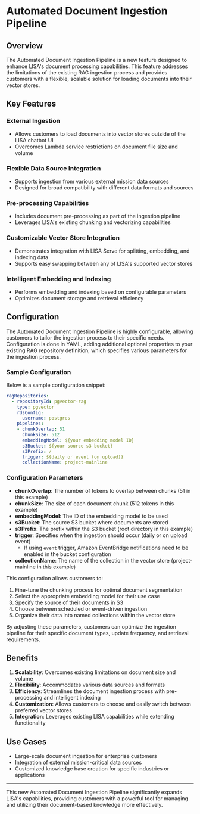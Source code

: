 # Automated Document Ingestion Pipeline

## Overview

The Automated Document Ingestion Pipeline is a new feature designed to enhance LISA's document processing capabilities. This feature addresses the limitations of the existing RAG ingestion process and provides customers with a flexible, scalable solution for loading documents into their vector stores.

## Key Features

### External Ingestion
- Allows customers to load documents into vector stores outside of the LISA chatbot UI
- Overcomes Lambda service restrictions on document file size and volume

### Flexible Data Source Integration
- Supports ingestion from various external mission data sources
- Designed for broad compatibility with different data formats and sources

### Pre-processing Capabilities
- Includes document pre-processing as part of the ingestion pipeline
- Leverages LISA's existing chunking and vectorizing capabilities

### Customizable Vector Store Integration
- Demonstrates integration with LISA Serve for splitting, embedding, and indexing data
- Supports easy swapping between any of LISA's supported vector stores

### Intelligent Embedding and Indexing
- Performs embedding and indexing based on configurable parameters
- Optimizes document storage and retrieval efficiency

## Configuration

The Automated Document Ingestion Pipeline is highly configurable, allowing customers to tailor the ingestion process to their specific needs. Configuration is done in YAML, adding additional optional properties to your existing RAG repository definition, which specifies various parameters for the ingestion process.

### Sample Configuration

Below is a sample configuration snippet:

```yaml
ragRepositories:
  - repositoryId: pgvector-rag
    type: pgvector
    rdsConfig:
      username: postgres
    pipelines:
    - chunkOverlap: 51
      chunkSize: 512
      embeddingModel: ${your embedding model ID}
      s3Bucket: ${your source s3 bucket}
      s3Prefix: /
      trigger: ${daily or event (on upload)}
      collectionName: project-mainline
```

### Configuration Parameters

- **chunkOverlap**: The number of tokens to overlap between chunks (51 in this example)
- **chunkSize**: The size of each document chunk (512 tokens in this example)
- **embeddingModel**: The ID of the embedding model to be used
- **s3Bucket**: The source S3 bucket where documents are stored
- **s3Prefix**: The prefix within the S3 bucket (root directory in this example)
- **trigger**: Specifies when the ingestion should occur (daily or on upload event)
  - If using `event` trigger, Amazon EventBridge notifications need to be enabled in the bucket configuration 
- **collectionName**: The name of the collection in the vector store (project-mainline in this example)

This configuration allows customers to:

1. Fine-tune the chunking process for optimal document segmentation
2. Select the appropriate embedding model for their use case
3. Specify the source of their documents in S3
4. Choose between scheduled or event-driven ingestion
5. Organize their data into named collections within the vector store

By adjusting these parameters, customers can optimize the ingestion pipeline for their specific document types, update frequency, and retrieval requirements.

## Benefits

1. **Scalability**: Overcomes existing limitations on document size and volume
2. **Flexibility**: Accommodates various data sources and formats
3. **Efficiency**: Streamlines the document ingestion process with pre-processing and intelligent indexing
4. **Customization**: Allows customers to choose and easily switch between preferred vector stores
5. **Integration**: Leverages existing LISA capabilities while extending functionality

## Use Cases

- Large-scale document ingestion for enterprise customers
- Integration of external mission-critical data sources
- Customized knowledge base creation for specific industries or applications

---

This new Automated Document Ingestion Pipeline significantly expands LISA's capabilities, providing customers with a powerful tool for managing and utilizing their document-based knowledge more effectively.
